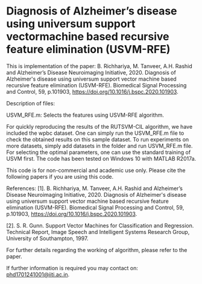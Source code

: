 # Diagnosis of Alzheimer’s disease using universum support vectormachine based recursive feature elimination (USVM-RFE)

This is implementation of the paper: B. Richhariya, M. Tanveer, A.H. Rashid and Alzheimer’s Disease Neuroimaging Initiative, 2020. Diagnosis of Alzheimer's disease using universum support vector machine based recursive feature elimination (USVM-RFE). Biomedical Signal Processing and Control, 59, p.101903, https://doi.org/10.1016/j.bspc.2020.101903.

Description of files:

USVM_RFE.m: Selects the features using USVM-RFE algorithm.

For quickly reproducing the results of the RUTSVM-CIL algorithm, we have included the wpbc dataset. One can simply run the USVM_RFE.m file to check the obtained results on this sample dataset. To run experiments on more datasets, simply add datasets in the folder and run USVM_RFE.m file. For selecting the optimal parameters, one can use the standard training of USVM first. The code has been tested on Windows 10 with MATLAB R2017a.

This code is for non-commercial and academic use only. Please cite the following papers if you are using this code.

References:
[1]. B. Richhariya, M. Tanveer, A.H. Rashid and Alzheimer’s Disease Neuroimaging Initiative, 2020. Diagnosis of Alzheimer's disease using universum support vector machine based recursive feature elimination (USVM-RFE). Biomedical Signal Processing and Control, 59, p.101903, https://doi.org/10.1016/j.bspc.2020.101903.

[2]. S. R. Gunn. Support Vector Machines for Classification and Regression. Technical Report, Image Speech and Intelligent Systems Research Group, University of Southampton, 1997.

For further details regarding the working of algorithm, please refer to the paper.

If further information is required you may contact on: phd1701241001@iiti.ac.in.
